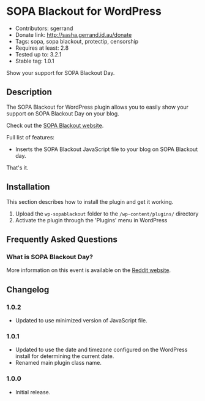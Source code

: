 # SOPA Blackout for WordPress #

* Contributors: sgerrand
* Donate link: http://sasha.gerrand.id.au/donate
* Tags: sopa, sopa blackout, protectip, censorship
* Requires at least: 2.8
* Tested up to: 3.2.1
* Stable tag: 1.0.1

Show your support for SOPA Blackout Day.

## Description ##

The SOPA Blackout for WordPress plugin allows you to easily show your support on SOPA Blackout Day on your blog.

Check out the [SOPA Blackout website](http://sopablackout.org).

Full list of features:

* Inserts the SOPA Blackout JavaScript file to your blog on SOPA Blackout day.

That's it.

## Installation ##

This section describes how to install the plugin and get it working.

1. Upload the `wp-sopablackout` folder to the `/wp-content/plugins/` directory
1. Activate the plugin through the 'Plugins' menu in WordPress

## Frequently Asked Questions ##

### What is SOPA Blackout Day? ###

More information on this event is available on the [Reddit website][r_url].

  [r_url]: http://blog.reddit.com/2012/01/stopped-they-must-be-on-this-all.html

## Changelog ##

### 1.0.2 ###

* Updated to use minimized version of JavaScript file.

### 1.0.1 ###

* Updated to use the date and timezone configured on the WordPress install for determining the current date.
* Renamed main plugin class name.

### 1.0.0 ###

* Initial release.
